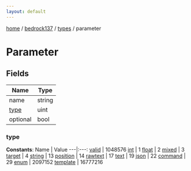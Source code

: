 ```yaml
---
layout: default
---
```


[home](/)  /  [bedrock137](/protocol/bedrock137)  /  [types](/protocol/bedrock137/types)  /  parameter

# Parameter

## Fields

Name | Type
---|---
name | string
[type](#type) | uint
optional | bool

### type

**Constants**:
Name | Value
---|:---:
[valid](type_valid) | 1048576
[int](type_int) | 1
[float](type_float) | 2
[mixed](type_mixed) | 3
[target](type_target) | 4
[string](type_string) | 13
[position](type_position) | 14
[rawtext](type_rawtext) | 17
[text](type_text) | 19
[json](type_json) | 22
[command](type_command) | 29
[enum](type_enum) | 2097152
[template](type_template) | 16777216

